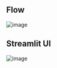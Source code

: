 ## Flow
![image](https://github.com/user-attachments/assets/2f3fb0de-383a-416a-9370-dacddf8f7e74)

## Streamlit UI
![image](https://github.com/user-attachments/assets/08cff67a-790f-4f94-a28f-9305c00f6633)

